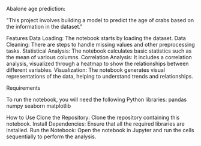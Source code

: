 Abalone age prediction:

"This project involves building a model to predict the age of crabs based on the information in the dataset."


Features
    Data Loading: The notebook starts by loading the dataset.
    Data Cleaning: There are steps to handle missing values and other preprocessing tasks.
    Statistical Analysis: The notebook calculates basic statistics such as the mean of various columns.
    Correlation Analysis: It includes a correlation analysis, visualized through a heatmap to show the relationships between different variables.
    Visualization: The notebook generates visual representations of the data, helping to understand trends and relationships.

Requirements

To run the notebook, you will need the following Python libraries:
    pandas
    numpy
    seaborn
    matplotlib

How to Use
    Clone the Repository: Clone the repository containing this notebook.
    Install Dependencies: Ensure that all the required libraries are installed.
    Run the Notebook: Open the notebook in Jupyter and run the cells sequentially to perform the analysis.
